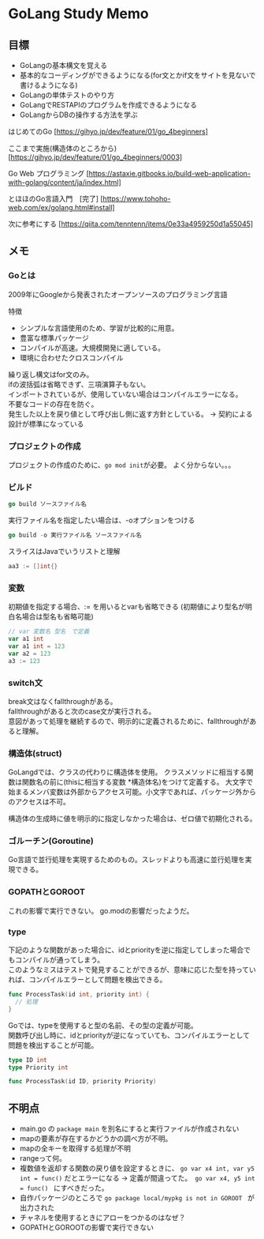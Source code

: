 # GoLang Study Memo

## 目標

- GoLangの基本構文を覚える
- 基本的なコーディングができるようになる(for文とかif文をサイトを見ないで書けるようになる)
- GoLangの単体テストのやり方
- GoLangでRESTAPIのプログラムを作成できるようになる
- GoLangからDBの操作する方法を学ぶ

はじめてのGo
[https://gihyo.jp/dev/feature/01/go_4beginners]

ここまで実施(構造体のところから)
[https://gihyo.jp/dev/feature/01/go_4beginners/0003]

Go Web プログラミング
[https://astaxie.gitbooks.io/build-web-application-with-golang/content/ja/index.html]

とほほのGo言語入門　[完了]
[https://www.tohoho-web.com/ex/golang.html#install]

次に参考にする
[https://qiita.com/tenntenn/items/0e33a4959250d1a55045]

## メモ

### Goとは

2009年にGoogleから発表されたオープンソースのプログラミング言語  

特徴
- シンプルな言語使用のため、学習が比較的に用意。
- 豊富な標準パッケージ
- コンパイルが高速。大規模開発に適している。
- 環境に合わせたクロスコンパイル

繰り返し構文はfor文のみ。  
ifの波括弧は省略できず、三項演算子もない。  
インポートされているが、使用していない場合はコンパイルエラーになる。  
不要なコードの存在を防ぐ。  
発生した以上を戻り値として呼び出し側に返す方針としている。
-> 契約による設計が標準になっている

### プロジェクトの作成

プロジェクトの作成のために、```go mod init```が必要。
よく分からない。。。

### ビルド

```go
go build ソースファイル名
```

実行ファイル名を指定したい場合は、-oオプションをつける

```go
go build -o 実行ファイル名 ソースファイル名
```

スライスはJavaでいうリストと理解
```go
aa3 := []int{}
```

### 変数

初期値を指定する場合、:= を用いるとvarも省略できる
(初期値により型名が明白名場合は型名も省略可能)

```go 
// var 変数名 型名　で定義
var a1 int
var a1 int = 123
var a2 = 123
a3 := 123

```

### switch文

break文はなくfallthroughがある。  
fallthroughがあると次のcase文が実行される。  
意図があって処理を継続するので、明示的に定義されるために、fallthroughがあると理解。  

### 構造体(struct)

GoLangdでは、クラスの代わりに構造体を使用。
クラスメソッドに相当する関数は関数名の前に(thisに相当する変数 *構造体名)をつけて定義する。
大文字で始まるメンバ変数は外部からアクセス可能。小文字であれば、パッケージ外からのアクセスは不可。  

構造体の生成時に値を明示的に指定しなかった場合は、ゼロ値で初期化される。  

### ゴルーチン(Goroutine)

Go言語で並行処理を実現するためのもの。スレッドよりも高速に並行処理を実現できる。

### GOPATHとGOROOT

これの影響で実行できない。
go.modの影響だったようだ。

### type

下記のような関数があった場合に、idとpriorityを逆に指定してしまった場合でもコンパイルが通ってしまう。  
このようなミスはテストで発見することができるが、意味に応じた型を持っていれば、コンパイルエラーとして問題を検出できる。  

```go
func ProcessTask(id int, priority int) {
  // 処理
}
```

Goでは、typeを使用すると型の名前、その型の定義が可能。  
関数呼び出し時に、idとpriorityが逆になっていても、コンパイルエラーとして問題を検出することが可能。  

```go
type ID int
type Priority int

func ProcessTask(id ID, priority Priority)
```




##  不明点

- main.go  の ```package main``` を別名にすると実行ファイルが作成されない
- mapの要素が存在するかどうかの調べ方が不明。
- mapの全キーを取得する処理が不明
- rangeって何。
- 複数値を返却する関数の戻り値を設定するときに、 ```go var x4 int, var y5 int = func()``` だとエラーになる
  -> 定義が間違ってた。　```go var x4, y5 int = func() ``` にすべきだった。
- 自作パッケージのところで ```go package local/mypkg is not in GOROOT ``` が出力された
- チャネルを使用するときにアローをつかるのはなぜ？
- GOPATHとGOROOTの影響で実行できない